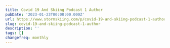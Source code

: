 ```yaml
---
title: Covid 19 And Skiing Podcast 1 Author
pubDate: '2023-01-23T00:00:00.000Z'
url: https://www.stormskiing.com/p/covid-19-and-skiing-podcast-1-author
slug: covid-19-and-skiing-podcast-1-author
description: ''
tags: []
changefreq: monthly
---
```


<!-- Add post content below -->

